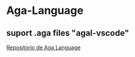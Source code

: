 # Aga-Language
## suport .aga files "agal-vscode"
[Repositorio de Aga Language](https://github.com/AgaLanguage/agalang-core/)